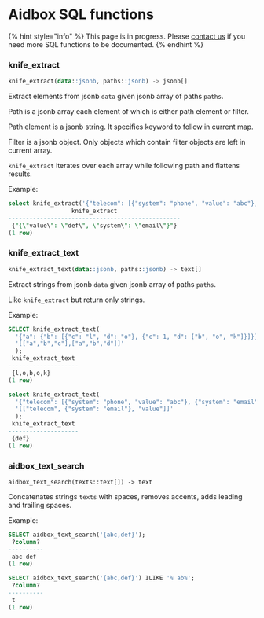 # Aidbox SQL functions

{% hint style="info" %}
This page is in progress. Please [contact us](../overview/contact-us.md) if you need more SQL functions to be documented.
{% endhint %}

### knife\_extract

```sql
knife_extract(data::jsonb, paths::jsonb) -> jsonb[] 
```

Extract elements from jsonb `data` given jsonb array of paths `paths`.

Path is a jsonb array each element of which is either path element or filter.

Path element is a jsonb string. It specifies keyword to follow in current map.

Filter is a jsonb object. Only objects which contain filter objects are left in current array.

`knife_extract` iterates over each array while following path and flattens results.

Example:

```sql
select knife_extract('{"telecom": [{"system": "phone", "value": "abc"}, {"system": "email", "value": "def"}]}', '[["telecom", {"system": "email"}]]');
                  knife_extract                  
-------------------------------------------------
 {"{\"value\": \"def\", \"system\": \"email\"}"}
(1 row)
```

### knife\_extract\_text

```sql
knife_extract_text(data::jsonb, paths::jsonb) -> text[] 
```

Extract strings from jsonb `data` given jsonb array of paths `paths`.

Like `knife_extract` but return only strings.

Example:

```sql
SELECT knife_extract_text(
  '{"a": {"b": [{"c": "l", "d": "o"}, {"c": 1, "d": ["b", "o", "k"]}]}}',
  '[["a","b","c"],["a","b","d"]]'
  );
 knife_extract_text 
--------------------
 {l,o,b,o,k}
(1 row)
```

```sql
select knife_extract_text(
  '{"telecom": [{"system": "phone", "value": "abc"}, {"system": "email", "value": "def"}]}',
  '[["telecom", {"system": "email"}, "value"]]'
  );
 knife_extract_text 
--------------------
 {def}
(1 row)
```

### aidbox\_text\_search

```
aidbox_text_search(texts::text[]) -> text 
```

Concatenates strings `texts` with spaces, removes accents, adds leading and trailing spaces.

Example:

```sql
SELECT aidbox_text_search('{abc,def}');
 ?column? 
----------
 abc def
(1 row)
```

```sql
SELECT aidbox_text_search('{abc,def}') ILIKE '% ab%';
 ?column? 
----------
 t
(1 row)
```
